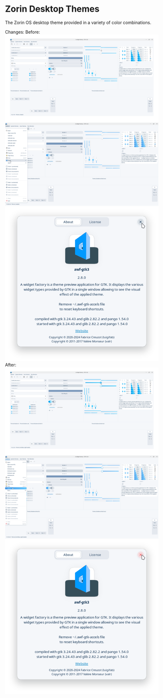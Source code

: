 # Zorin Desktop Themes

The Zorin OS desktop theme provided in a variety of color combinations.

Changes:
Before:![screenshot](./assets/Before/Screenshot_20241105_152210.png) ![screenshot](./assets/Before/Screenshot_20241105_150739.png) ![screenshot](./assets/Before/Screenshot_20241105_151559.png)
After:
![screenshot](./assets/After/Screenshot_20241105_152245.png)
![screenshot](./assets/After/Screenshot_20241105_151736.png)
![screenshot](./assets/After/Screenshot_20241105_151924.png)
